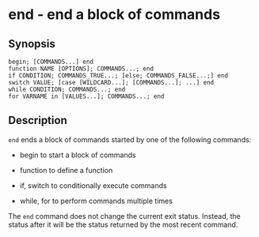 # end - end a block of commands

## Synopsis

```
begin; [COMMANDS...] end
function NAME [OPTIONS]; COMMANDS...; end
if CONDITION; COMMANDS_TRUE...; [else; COMMANDS_FALSE...;] end
switch VALUE; [case [WILDCARD...]; [COMMANDS...]; ...] end
while CONDITION; COMMANDS...; end
for VARNAME in [VALUES...]; COMMANDS...; end
```

## Description

`end` ends a block of commands started by one of the following commands:


* begin to start a block of commands


* function to define a function


* if, switch to conditionally execute commands


* while, for to perform commands multiple times

The `end` command does not change the current exit status. Instead, the status after it will be the status returned by the most recent command.
